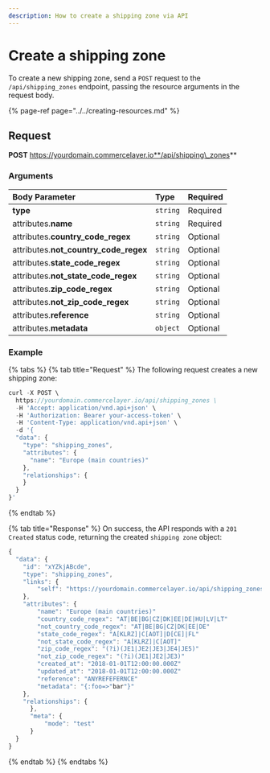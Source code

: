 ```yaml
---
description: How to create a shipping zone via API
---
```


# Create a shipping zone

To create a new shipping zone, send a `POST` request to the `/api/shipping_zones` endpoint, passing the resource arguments in the request body.

{% page-ref page="../../creating-resources.md" %}

## Request

**POST** https://yourdomain.commercelayer.io**/api/shipping\_zones**

### Arguments

| Body Parameter | Type | Required |
| :--- | :--- | :--- |
| **type** | `string` | Required |
| attributes.**name** | `string` | Required |
| attributes.**country\_code\_regex** | `string` | Optional |
| attributes.**not\_country\_code\_regex** | `string` | Optional |
| attributes.**state\_code\_regex** | `string` | Optional |
| attributes.**not\_state\_code\_regex** | `string` | Optional |
| attributes.**zip\_code\_regex** | `string` | Optional |
| attributes.**not\_zip\_code\_regex** | `string` | Optional |
| attributes.**reference** | `string` | Optional |
| attributes.**metadata** | `object` | Optional |

### Example

{% tabs %}
{% tab title="Request" %}
The following request creates a new shipping zone:

```javascript
curl -X POST \
  https://yourdomain.commercelayer.io/api/shipping_zones \
  -H 'Accept: application/vnd.api+json' \
  -H 'Authorization: Bearer your-access-token' \
  -H 'Content-Type: application/vnd.api+json' \
  -d '{
  "data": {
    "type": "shipping_zones",
    "attributes": {
      "name": "Europe (main countries)"
    },
    "relationships": {
    }
  }
}'
```
{% endtab %}

{% tab title="Response" %}
On success, the API responds with a `201 Created` status code, returning the created `shipping zone` object:

```javascript
{
  "data": {
    "id": "xYZkjABcde",
    "type": "shipping_zones",
    "links": {
        "self": "https://yourdomain.commercelayer.io/api/shipping_zones/xYZkjABcde"
    },
    "attributes": {
        "name": "Europe (main countries)"
        "country_code_regex": "AT|BE|BG|CZ|DK|EE|DE|HU|LV|LT"
        "not_country_code_regex": "AT|BE|BG|CZ|DK|EE|DE"
        "state_code_regex": "A[KLRZ]|C[AOT]|D[CE]|FL"
        "not_state_code_regex": "A[KLRZ]|C[AOT]"
        "zip_code_regex": "(?i)(JE1|JE2|JE3|JE4|JE5)"
        "not_zip_code_regex": "(?i)(JE1|JE2|JE3)"
        "created_at": "2018-01-01T12:00:00.000Z"
        "updated_at": "2018-01-01T12:00:00.000Z"
        "reference": "ANYREFEFERNCE"
        "metadata": "{:foo=>"bar"}"
    },
    "relationships": {
      },
      "meta": {
          "mode": "test"
      }
  }
}
```
{% endtab %}
{% endtabs %}

